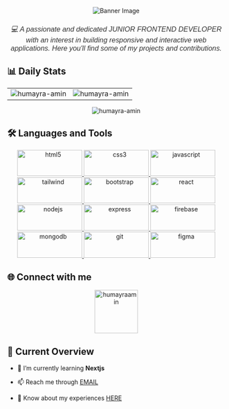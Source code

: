 <!-- Banner Image -->
<p align="center">
  <img src="https://i.ibb.co/sVgVwxV/github-header-image-5.png" alt="Banner Image" />
</p>

<!-- About Me Section -->
<h3 align="center" style="font-family: 'Arial', sans-serif; font-weight: normal; font-style: italic; color: #333;">
 💻 A passionate and dedicated JUNIOR FRONTEND DEVELOPER with an interest in building responsive and interactive web applications. Here you'll find some of my projects and contributions.
</h3>

<!-- Stats Section -->
## 📊 Daily Stats
<p align="center">
  <table align="center" border="0">
    <tr>
      <td><img src="https://github-readme-stats.vercel.app/api?username=humayra-amin&show_icons=true&locale=en&bg_color=30,faf7e6,faf7c0" alt="humayra-amin" /></td>
      <td><img src="https://github-readme-stats.vercel.app/api/top-langs?username=humayra-amin&show_icons=true&locale=en&layout=compact&bg_color=30,faf7e6,faf7c0" alt="humayra-amin" /></td>
    </tr>
  </table>
</p>

<p align="center">
  <img src="https://github-readme-streak-stats.herokuapp.com/?user=humayra-amin&background=faf7c0" alt="humayra-amin"/>
</p>




<!-- Skills Section -->
## 🛠️ Languages and Tools
<p align="center">
    <a href="https://www.w3.org/html/" target="_blank" rel="noreferrer">
    <img src="https://img.shields.io/badge/html5-%23E34F26.svg?style=for-the-badge&logo=html5&logoColor=white" alt="html5" width="150" height="60"/>
  </a>
    <a href="https://www.w3schools.com/css/" target="_blank" rel="noreferrer">
    <img src="https://img.shields.io/badge/css3-%231572B6.svg?style=for-the-badge&logo=css3&logoColor=white" alt="css3" width="150" height="60"/>
  </a>
  <a href="https://developer.mozilla.org/en-US/docs/Web/JavaScript" target="_blank" rel="noreferrer">
    <img src="https://img.shields.io/badge/javascript-%23323330.svg?style=for-the-badge&logo=javascript&logoColor=%23F7DF1E" alt="javascript" width="150" height="60"/>
  </a>
    <a href="https://tailwindcss.com/" target="_blank" rel="noreferrer">
    <img src="https://img.shields.io/badge/tailwindcss-%2338B2AC.svg?style=for-the-badge&logo=tailwind-css&logoColor=white" alt="tailwind" width="150" height="60"/>
  </a> 
  <a href="https://getbootstrap.com" target="_blank" rel="noreferrer">
    <img src="https://img.shields.io/badge/bootstrap-%23563D7C.svg?style=for-the-badge&logo=bootstrap&logoColor=white" alt="bootstrap" width="150" height="60"/>
  </a>  
    <a href="https://reactjs.org/" target="_blank" rel="noreferrer">
    <img src="https://img.shields.io/badge/react-%2361DAFB.svg?style=for-the-badge&logo=react&logoColor=%2320232A" alt="react" width="150" height="60"/>
  </a> 
    <a href="https://nodejs.org" target="_blank" rel="noreferrer">
    <img src="https://img.shields.io/badge/node.js-%23339933.svg?style=for-the-badge&logo=nodedotjs&logoColor=white" alt="nodejs" width="150" height="60"/>
  </a> 
  <a href="https://expressjs.com" target="_blank" rel="noreferrer">
    <img src="https://img.shields.io/badge/express.js-%23404d59.svg?style=for-the-badge&logo=express&logoColor=%2361DAFB" alt="express" width="150" height="60"/>
  </a> 
  <a href="https://firebase.google.com/" target="_blank" rel="noreferrer">
    <img src="https://img.shields.io/badge/firebase-%23039BE5.svg?style=for-the-badge&logo=firebase" alt="firebase" width="150" height="60"/>
  </a>
    <a href="https://www.mongodb.com/" target="_blank" rel="noreferrer">
    <img src="https://img.shields.io/badge/mongodb-%2347A248.svg?style=for-the-badge&logo=mongodb&logoColor=white" alt="mongodb" width="150" height="60"/>
  </a> 
  <a href="https://git-scm.com/" target="_blank" rel="noreferrer">
    <img src="https://img.shields.io/badge/github-%23121011.svg?style=for-the-badge&logo=github&logoColor=white" alt="git" width="150" height="60"/>
  </a>  
    <a href="https://www.figma.com/" target="_blank" rel="noreferrer">
    <img src="https://img.shields.io/badge/figma-%23F24E1E.svg?style=for-the-badge&logo=figma&logoColor=white" alt="figma" width="150" height="60"/>
  </a> 
</p>

<!-- Connect with Me Section -->
## 🌐 Connect with me
<p align="center">
  <a href="https://linkedin.com/in/humayraamin" target="_blank"><img align="center" src="https://raw.githubusercontent.com/rahuldkjain/github-profile-readme-generator/master/src/images/icons/Social/linked-in-alt.svg" alt="humayraamin" height="100" width="100" /></a>
</p>

<!-- Additional Information Section -->

## 📄 Current Overview

- 🌱 I’m currently learning **Nextjs**

- 📫 Reach me through [EMAIL](humaema4576@gmail.com)

- 📄 Know about my experiences [HERE](https://drive.google.com/file/d/1YRd0jsgcZNezSVTc-gVuxSfWz9siRZPm/view)
